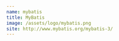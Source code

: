 ```yaml
---
name: mybatis
title: MyBatis
image: /assets/logo/mybatis.png
site: http://www.mybatis.org/mybatis-3/
---
```

